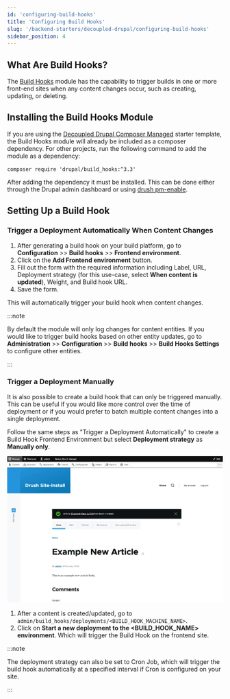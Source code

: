 ```yaml
---
id: 'configuring-build-hooks'
title: 'Configuring Build Hooks'
slug: '/backend-starters/decoupled-drupal/configuring-build-hooks'
sidebar_position: 4
---
```


## What Are Build Hooks?

The [Build Hooks](https://www.drupal.org/project/build_hooks) module has the
capability to trigger builds in one or more front-end sites when any content
changes occur, such as creating, updating, or deleting.

## Installing the Build Hooks Module

If you are using the
[Decoupled Drupal Composer Managed](https://github.com/pantheon-systems/drupal-composer-managed)
starter template, the Build Hooks module will already be included as a composer
dependency. For other projects, run the following command to add the module as a
dependency:

```
composer require 'drupal/build_hooks:^3.3'
```

After adding the dependency it must be installed. This can be done either
through the Drupal admin dashboard or using
[drush pm-enable](https://drushcommands.com/drush-9x/pm/pm:enable/).

## Setting Up a Build Hook

### Trigger a Deployment Automatically When Content Changes

1. After generating a build hook on your build platform, go to
   **Configuration** >> **Build hooks** >> **Frontend environment**.
2. Click on the **Add Frontend environment** button.
3. Fill out the form with the required information including Label, URL,
   Deployment strategy (for this use-case, select **When content is updated**),
   Weight, and Build hook URL.
4. Save the form.

This will automatically trigger your build hook when content changes.

:::note

By default the module will only log changes for content entities. If you would
like to trigger build hooks based on other entity updates, go to
**Administration** >> **Configuration** >> **Build hooks** >> **Build Hooks
Settings** to configure other entities.

:::

### Trigger a Deployment Manually

It is also possible to create a build hook that can only be triggered manually.
This can be useful if you would like more control over the time of deployment or
if you would prefer to batch multiple content changes into a single deployment.

Follow the same steps as "Trigger a Deployment Automatically" to create a Build
Hook Frontend Environment but select **Deployment strategy** as **Manually
only**.

![Drupal Build Hook Trigger Deployment Manually](../../../static/img/drupal-trigger-deployment-manually.gif)

1. After a content is created/updated, go to
   `admin/build_hooks/deployments/<BUILD_HOOK_MACHINE_NAME>`.
2. Click on **Start a new deployment to the <BUILD_HOOK_NAME> environment**.
   Which will trigger the Build Hook on the frontend site.

:::note

The deployment strategy can also be set to Cron Job, which will trigger the
build hook automatically at a specified interval if Cron is configured on your
site.

:::
